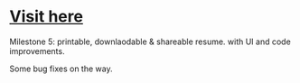 <h1><a href="https://resume-builder-2-hackathon.vercel.app/">Visit here</a></h1>

Milestone 5: printable, downlaodable & shareable resume. with UI and code improvements.

Some bug fixes on the way.
